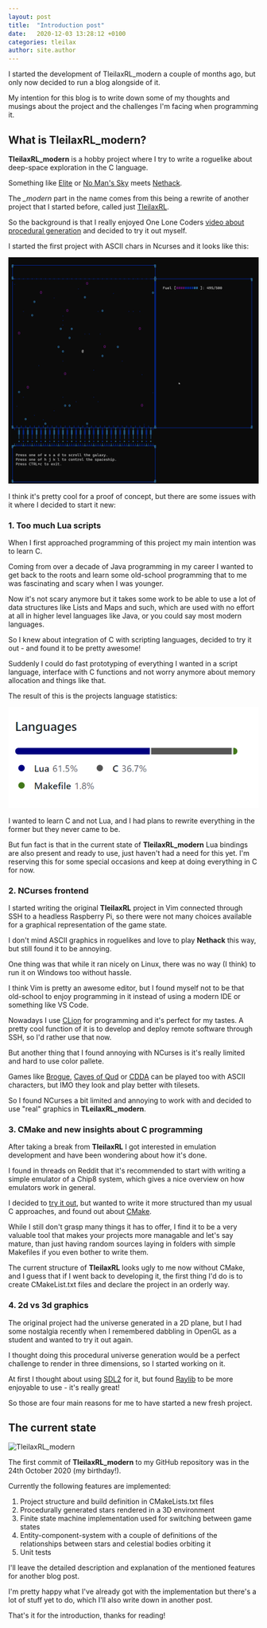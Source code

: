 ```yaml
---
layout: post
title:  "Introduction post"
date:   2020-12-03 13:28:12 +0100
categories: tleilax
author: site.author
---
```

I started the development of TleilaxRL_modern a couple of months ago, but only now decided to run a blog alongside of it.

My intention for this blog is to write down some of my thoughts and musings about the project and the challenges 
I'm facing when programming it.

## What is TleilaxRL_modern?

**TleilaxRL_modern** is a hobby project where I try to write a roguelike 
about deep-space exploration in the C language. 

Something like [Elite](https://en.wikipedia.org/wiki/Elite_(video_game) "Elite (Wikipedia)") 
or [No Man's Sky](https://en.wikipedia.org/wiki/No_Man%27s_Sky "No Man's Sky (Wikipedia)") 
meets [Nethack](https://en.wikipedia.org/wiki/NetHack "Nethack (Wikipedia)"). 

The *_modern* part in the name comes from this being a rewrite of another project that I started before, 
called just [TleilaxRL](https://github.com/bredlej/TleilaxRL).

So the background is that I really enjoyed 
One Lone Coders [video about procedural generation](https://www.youtube.com/watch?v=ZZY9YE7rZJw) and decided to try it out myself.

I started the first project with ASCII chars in Ncurses and it looks like this:

![TleilaxRL screenshot](../_assets/tleilaxrl.gif)

I think it's pretty cool for a proof of concept, but there are some issues with it where I decided to start it new:

### 1. Too much Lua scripts

When I first approached programming of this project my main intention was to learn C. 

Coming from over a decade of Java programming in my career I wanted to get back to the roots and learn some old-school programming
that to me was fascinating and scary when I was younger.

Now it's not scary anymore but it takes some work to be able to use a lot of data structures like Lists and Maps and such, 
which are used with no effort at all in higher level languages like Java, or you could say most modern languages.

So I knew about integration of C with scripting languages, decided to try it out - and found it to be pretty awesome!

Suddenly I could do fast prototyping of everything I wanted in a script language, interface with C functions and not
worry anymore about memory allocation and things like that.

The result of this is the projects language statistics:

![TleilaxRL languages](../_assets/tleilaxrl_languages.png)

I wanted to learn C and not Lua, and I had plans to rewrite everything in the former but they never came to be.

But fun fact is that in the current state of **TleilaxRL_modern** Lua bindings are also present and ready to use, just 
haven't had a need for this yet. I'm reserving this for some special occasions and keep at doing everything in C for now.

### 2. NCurses frontend

I started writing the original **TleilaxRL** project in Vim connected through SSH to a headless Raspberry Pi,
so there were not many choices available for a graphical representation of the game state.

I don't mind ASCII graphics in roguelikes and love to play **Nethack** this way, but still found it to be annoying.

One thing was that while it ran nicely on Linux, there was no way (I think) to run it on Windows too without hassle.

I think Vim is pretty an awesome editor, but I found myself not to be that old-school to enjoy programming in it 
instead of using a modern IDE or something like VS Code.

Nowadays I use [CLion](https://www.jetbrains.com/clion/ "CLion") for programming and it's perfect for my tastes. 
A pretty cool function of it is to develop and deploy remote software through SSH, so I'd rather use that now.

But another thing that I found annoying with NCurses is it's really limited and hard to use color pallete.

Games like [Brogue](https://en.wikipedia.org/wiki/Brogue_(video_game)), [Caves of Qud](https://www.cavesofqud.com/) 
or [CDDA](https://cataclysmdda.org/) can be played too with ASCII characters, but IMO they look and play better with 
tilesets.

So I found NCurses a bit limited and annoying to work with and decided to use "real" graphics in **TLeilaxRL_modern**.

### 3. CMake and new insights about C programming

After taking a break from **TleilaxRL** I got interested in emulation development and have been wondering about how 
it's done. 

I found in threads on Reddit that it's recommended to start with writing a simple emulator of a Chip8 system, which gives 
a nice overview on how emulators work in general.

I decided to [try it out](https://github.com/bredlej/chip8-emu), but wanted to write it more structured than my usual C 
approaches, and found out about [CMake](https://cmake.org/).

While I still don't grasp many things it has to offer, I find it to be a very valuable tool that makes your projects 
more managable and let's say mature, than just having random sources laying in folders with simple Makefiles if you even 
bother to write them.

The current structure of **TleilaxRL** looks ugly to me now without CMake, and I guess that if I went back to developing it,
the first thing I'd do is to create CMakeList.txt files and declare the project in an orderly way.

### 4. 2d vs 3d graphics

The original project had the universe generated in a 2D plane, but I had some nostalgia recently when I remembered dabbling
in OpenGL as a student and wanted to try it out again.

I thought doing this procedural universe generation would be a perfect challenge to render in three dimensions, 
so I started working on it.

At first I thought about using [SDL2](https://www.libsdl.org/index.php) for it, 
but found [Raylib](https://www.libsdl.org/index.php) to be more enjoyable to use - it's really great!


So those are four main reasons for me to have started a new fresh project.

## The current state

![TleilaxRL_modern](../_assets/tleilaxrl_modern.gif)

The first commit of **TleilaxRL_modern** to my GitHub repository was in the 24th October 2020 (my birthday!).

Currently the following features are implemented:

1. Project structure and build definition in CMakeLists.txt files
2. Procedurally generated stars rendered in a 3D environment
3. Finite state machine implementation used for switching between game states
4. Entity-component-system with a couple of definitions of the relationships between stars and celestial bodies orbiting it
5. Unit tests

I'll leave the detailed description and explanation of the mentioned features for another blog post.

I'm pretty happy what I've already got with the implementation but there's a lot of stuff yet to do, which I'll also 
write down in another post.

That's it for the introduction, thanks for reading!